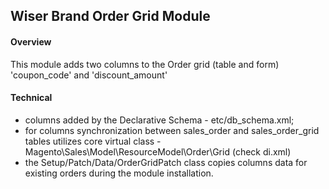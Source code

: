 ## Wiser Brand Order Grid Module

#### Overview

   This module adds two columns to the Order grid (table and form) 'coupon_code' and 'discount_amount'
 

#### Technical
   - columns added by the Declarative Schema - etc/db_schema.xml;
   - for columns synchronization between sales_order and sales_order_grid tables utilizes core virtual class - Magento\Sales\Model\ResourceModel\Order\Grid (check di.xml)  
   - the Setup/Patch/Data/OrderGridPatch class copies columns data for existing orders during the module installation. 
   